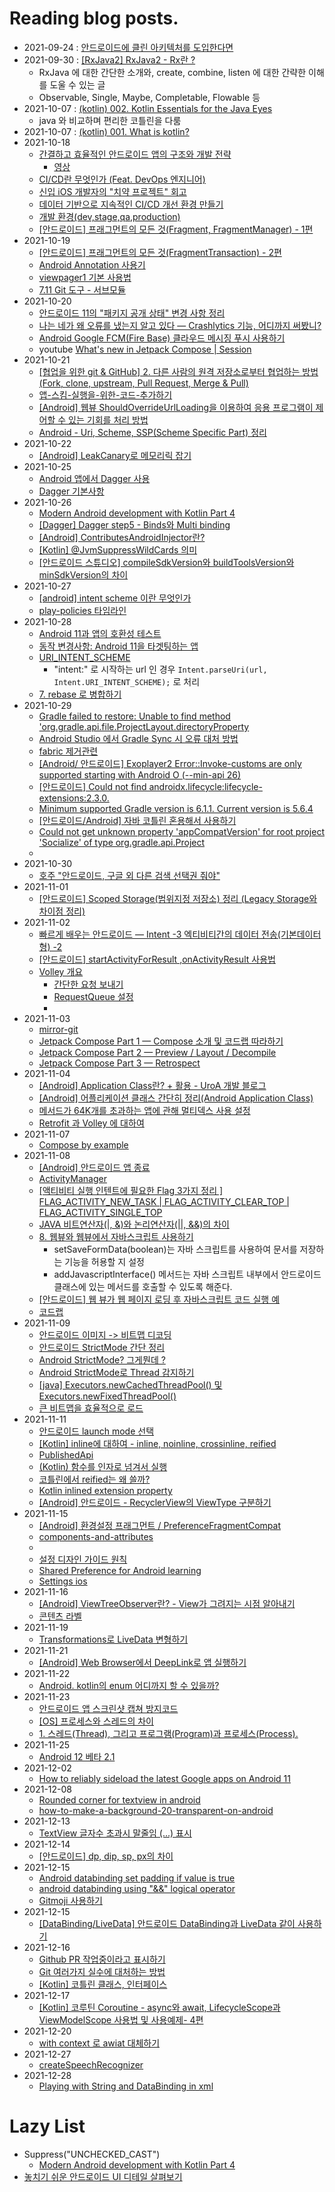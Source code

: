 <!-- 
commit message
Reading(blog): 

with @ebayKorea
-->

# Reading blog posts.

- 2021-09-24 : [안드로이드에 클린 아키텍처를 도입한다면](https://www.charlezz.com/?p=45391)
- 2021-09-30 : [[RxJava2] RxJava2 - Rx란 ?](https://taehyungk.github.io/posts/android-RxJava2-and-Observable/)
  - RxJava 에 대한 간단한 소개와, create, combine, listen 에 대한 간략한 이해를 도울 수 있는 글
  - Observable, Single, Maybe, Completable, Flowable 등
- 2021-10-07 : [(kotlin) 002. Kotlin Essentials for the Java Eyes](https://namhoon.kim/2021/10/04/kotlin/002/)
  - java 와 비교하며 편리한 코틀린을 다룸
- 2021-10-07 : [(kotlin) 001. What is kotlin?](https://namhoon.kim/2021/10/03/kotlin/001/)
- 2021-10-18
  - [간결하고 효율적인 안드로이드 앱의 구조와 개발 전략](https://deview.kr/2014/session?seq=41)
    - [영상](https://serviceapi.rmcnmv.naver.com/flash/outKeyPlayer.nhn?vid=AFB218B4FF47C0CEAB7F4942ABB4CE7E0336&outKey=V1273440fa34f39e10344ed51fd7a4a9ac4e9969b5d2a49f1817bed51fd7a4a9ac4e9&controlBarMovable=true&jsCallable=true)
  - [CI/CD란 무엇인가 (Feat. DevOps 엔지니어)](https://artist-developer.tistory.com/24)
  - [신입 iOS 개발자의 "치약 프로젝트" 회고](https://dev.ebaykorea.com/15)
  - [데이터 기반으로 지속적인 CI/CD 개선 환경 만들기](https://engineering.linecorp.com/ko/blog/build-a-continuous-cicd-environment-based-on-data/)
  - [개발 환경(dev,stage,qa,production)](https://bcho.tistory.com/759)
  - [[안드로이드] 프래그먼트의 모든 것(Fragment, FragmentManager) - 1편](https://choheeis.github.io/newblog//articles/2021-02/fragment)
- 2021-10-19
  - [[안드로이드] 프래그먼트의 모든 것(FragmentTransaction) - 2편](https://choheeis.github.io/newblog//articles/2021-02/fragment2)
  - [Android Annotation 사용기](https://m.blog.naver.com/sangcomz/220392053495)
  - [viewpager1 기본 사용법](https://hijjang2.tistory.com/270)
  - [7.11 Git 도구 - 서브모듈](https://git-scm.com/book/ko/v2/Git-%EB%8F%84%EA%B5%AC-%EC%84%9C%EB%B8%8C%EB%AA%A8%EB%93%88)
- 2021-10-20
  - [안드로이드 11의 "패키지 공개 상태" 변경 사항 정리](https://tech.buzzvil.com/blog/tech-blog-package-visibility-in-android-11/)
  - [나는 네가 왜 오류를 냈는지 알고 있다 — Crashlytics 기능, 어디까지 써봤니?](https://medium.com/prnd/%EB%82%98%EB%8A%94-%EB%84%A4%EA%B0%80-%EC%99%9C-%EC%98%A4%EB%A5%98%EB%A5%BC-%EB%83%88%EB%8A%94%EC%A7%80-%EC%95%8C%EA%B3%A0-%EC%9E%88%EB%8B%A4-crashlytics-%EA%B8%B0%EB%8A%A5-%EC%96%B4%EB%94%94%EA%B9%8C%EC%A7%80-%EC%8D%A8%EB%B4%A4%EB%8B%88-977357559684)
  - [Android Google FCM(Fire Base) 클라우드 메시징 푸시 사용하기](https://web-inf.tistory.com/21)
  - youtube [What's new in Jetpack Compose | Session](https://www.youtube.com/watch?v=7Mf2175h3RQ)
- 2021-10-21
  - [[협업을 위한 git & GitHub] 2. 다른 사람의 원격 저장소로부터 협업하는 방법(Fork, clone, upstream, Pull Request, Merge & Pull)](https://deepinsight.tistory.com/167)
  - [앱-스킴-실행을-위한-코드-추가하기](https://docs.tosspayments.com/guides/webview)
  - [[Android] 웹뷰 ShouldOverrideUrlLoading을 이용하여 응용 프로그램이 제어할 수 있는 기회를 처리 방법](https://helloit.tistory.com/304)
  - [Android - Uri, Scheme, SSP(Scheme Specific Part) 정리](https://codechacha.com/ko/android-uri-ssp/)
- 2021-10-22
  - [[Android] LeakCanary로 메모리릭 잡기](https://leveloper.tistory.com/197)
- 2021-10-25
  - [Android 앱에서 Dagger 사용](https://developer.android.com/training/dependency-injection/dagger-android#kotlin)
  - [Dagger 기본사항](https://developer.android.com/training/dependency-injection/dagger-basics#conclusion)
- 2021-10-26
  - [Modern Android development with Kotlin Part 4](https://proandroiddev.com/modern-android-development-with-kotlin-part-4-4ac18e9868cb)
  - [[Dagger] Dagger step5 - Binds와 Multi binding](https://black-jin0427.tistory.com/244)
  - [[Android] ContributesAndroidInjector란?](https://bb-library.tistory.com/228)
  - [[Kotlin] @JvmSuppressWildCards 의미](https://jaejong.tistory.com/148)
  - [[안드로이드 스튜디오] compileSdkVersion와 buildToolsVersion와 minSdkVersion의 차이](https://article2.tistory.com/573)
- 2021-10-27
  - [[android] intent scheme 이란 무엇인가](https://sonagiya.tistory.com/entry/intent-scheme)
  - [play-policies 타임라인](https://developer.android.com/distribute/play-policies)
- 2021-10-28
  - [Android 11과 앱의 호환성 테스트](https://developer.android.com/about/versions/11/test-changes?hl=ko#add_content_observer_flags)
  - [동작 변경사항: Android 11을 타겟팅하는 앱](https://developer.android.com/about/versions/11/behavior-changes-11)
  - [URI_INTENT_SCHEME](https://velog.io/@jsw4215/URIINTENTSCHEME)
    - "intent:" 로 시작하는 url 인 경우 ```Intent.parseUri(url, Intent.URI_INTENT_SCHEME);``` 로 처리
  - [7. rebase 로 병합하기](https://backlog.com/git-tutorial/kr/stepup/stepup2_8.html)
- 2021-10-29
  - [Gradle failed to restore: Unable to find method 'org.gradle.api.file.ProjectLayout.directoryProperty](https://stackoverflow.com/questions/63206719/gradle-failed-to-restore-unable-to-find-method-org-gradle-api-file-projectlayo)
  - [Android Studio 에서 Gradle Sync 시 오류 대처 방법](https://medium.com/@aropesoft/android-studio-%EC%97%90%EC%84%9C-gradle-sync-%EC%8B%9C-%EC%98%A4%EB%A5%98-%EB%8C%80%EC%B2%98-%EB%B0%A9%EB%B2%95-ffa1cb3a4dc6)
  - [fabric 제거관련](https://ddolcat.tistory.com/466)
  - [[Android/ 안드로이드] Exoplayer2 Error::Invoke-customs are only supported starting with Android O (--min-api 26)](https://lakue.tistory.com/30)
  - [[안드로이드] Could not find androidx.lifecycle:lifecycle-extensions:2.3.0.](https://darkstart.tistory.com/269)
  - [Minimum supported Gradle version is 6.1.1. Current version is 5.6.4](https://stackoverflow.com/questions/62147493/minimum-supported-gradle-version-is-6-1-1-current-version-is-5-6-4)
  - [[안드로이드/Android] 자바 코틀린 혼용해서 사용하기](https://velog.io/@dustndus8/%EC%95%88%EB%93%9C%EB%A1%9C%EC%9D%B4%EB%93%9CAndroid-%EC%9E%90%EB%B0%94-%EC%BD%94%ED%8B%80%EB%A6%B0-%ED%98%BC%EC%9A%A9%ED%95%B4%EC%84%9C-%EC%82%AC%EC%9A%A9%ED%95%98%EA%B8%B0)
  - [Could not get unknown property 'appCompatVersion' for root project 'Socialize' of type org.gradle.api.Project](https://stackoverflow.com/questions/65139402/could-not-get-unknown-property-appcompatversion-for-root-project-socialize-o)
  - [](https://seastar105.tistory.com/87)
- 2021-10-30
  - [호주 "안드로이드, 구글 외 다른 검색 선택권 줘야"](https://zdnet.co.kr/view/?no=20211029224327)
- 2021-11-01
  - [[안드로이드] Scoped Storage(범위지정 저장소) 정리 (Legacy Storage와 차이점 정리)](https://youngest-programming.tistory.com/386)
- 2021-11-02
  - [빠르게 배우는 안드로이드 — Intent -3 엑티비티간의 데이터 전송(기본데이터형) -2](https://medium.com/@henen/%EB%B9%A0%EB%A5%B4%EA%B2%8C-%EB%B0%B0%EC%9A%B0%EB%8A%94-%EC%95%88%EB%93%9C%EB%A1%9C%EC%9D%B4%EB%93%9C-intent-3-%EC%97%91%ED%8B%B0%EB%B9%84%ED%8B%B0%EA%B0%84%EC%9D%98-%EB%8D%B0%EC%9D%B4%ED%84%B0-%EC%A0%84%EC%86%A1-2-50e7456226fc)
  - [[안드로이드] startActivityForResult ,onActivityResult 사용법](https://kiwinam.com/posts/23/android-start-activity-for-result/)
  - [Volley 개요](https://developer.android.com/training/volley?hl=ko&authuser=1)
    - [간단한 요청 보내기](https://developer.android.com/training/volley/simple?hl=ko&authuser=1)
    - [RequestQueue 설정](https://developer.android.com/training/volley/requestqueue?hl=ko&authuser=1#kotlin)
    - [](https://developer.android.com/training/volley/request?hl=ko&authuser=1)
- 2021-11-03
  - [mirror-git](https://joyful-development.tistory.com/entry/Git-fork%ED%95%9C-repository%EC%9D%98-%EC%BB%A4%EB%B0%8B%EC%9C%BC%EB%A1%9C%EB%8F%84-%EC%9E%94%EB%94%94%EB%A5%BC-%EC%8B%AC%EC%96%B4%EB%B3%B4%EC%9E%90-%EC%A0%80%EC%9E%A5%EC%86%8C%EC%9D%98-%EC%BB%A4%EB%B0%8B-%EA%B8%B0%EB%A1%9D%EA%B9%8C%EC%A7%80-%EC%A0%84%EB%B6%80-%EB%B3%B5%EC%82%AC%ED%95%B4%EC%98%A4%EA%B8%B0-%EC%9E%94%EB%94%94%EA%B0%80-%EC%95%88-%EC%8B%AC%EC%96%B4%EC%A7%88-%EB%95%8C)
  - [Jetpack Compose Part 1 — Compose 소개 및 코드랩 따라하기](https://medium.com/android-deep-dive-study/jetpack-compose-part-1-compose-%EC%86%8C%EA%B0%9C-%EB%B0%8F-%EC%BD%94%EB%93%9C%EB%9E%A9-%EB%94%B0%EB%9D%BC%ED%95%98%EA%B8%B0-35f7a0e6c581)
  - [Jetpack Compose Part 2 — Preview / Layout / Decompile](https://medium.com/android-deep-dive-study/jetpack-compose-part-2-preview-layout-decompile-84fae294d458)
  - [Jetpack Compose Part 3 — Retrospect](https://medium.com/android-deep-dive-study/jetpack-compose-part-3-retrospect-73f0769b2d82)
- 2021-11-04
  - [[Android] Application Class란? + 활용 - UroA 개발 블로그](https://uroa.tistory.com/43)
  - [[Android] 어플리케이션 클래스 간단히 정리(Android Application Class)](https://superfelix.tistory.com/43)
  - [메서드가 64K개를 초과하는 앱에 관해 멀티덱스 사용 설정](https://developer.android.com/studio/build/multidex?hl=ko)
  - [Retrofit 과 Volley 에 대하여](https://yejinson97gaegul.tistory.com/82)
- 2021-11-07
  - [Compose by example](https://www.youtube.com/watch?v=DDd6IOlH3io&t=41s)
- 2021-11-08
  - [[Android] 안드로이드 앱 종료](https://m.blog.naver.com/bb_/221936026706)
  - [ActivityManager](https://kkangsnote.tistory.com/40)
  - [[액티비티 실행 인텐트에 필요한 Flag 3가지 정리 ] FLAG_ACTIVITY_NEW_TASK | FLAG_ACTIVITY_CLEAR_TOP | FLAG_ACTIVITY_SINGLE_TOP](https://onepinetwopine.tistory.com/327)
  - [JAVA 비트연산자(|, &)와 논리연산자(||, &&)의 차이](https://it-jin-developer.tistory.com/9)
  - [8. 웹뷰와 웹뷰에서 자바스크립트 사용하기](https://programmingfbf7290.tistory.com/entry/8-%EC%9B%B9%EB%B7%B0%EC%9B%B9%ED%81%AC%EB%A1%AC%ED%81%B4%EB%9D%BC%EC%9D%B4%EC%96%B8%ED%8A%B8%EC%99%80-%EC%9E%90%EB%B0%94%EC%8A%A4%ED%81%AC%EB%A6%BD%ED%8A%B8-%EC%82%AC%EC%9A%A9%ED%95%98%EA%B8%B0)
    - setSaveFormData(boolean)는 자바 스크립트를 사용하여 문서를 저장하는 기능을 허용할 지 설정
    - addJavascriptInterface() 메서드는 자바 스크립트 내부에서 안드로이드 클래스에 있는 메서드를 호출할 수 있도록 해준다.
  - [[안드로이드] 웹 뷰가 웹 페이지 로딩 후 자바스크립트 코드 실행 예](https://m.blog.naver.com/netrance/220776189734)
  - [코드랩](https://developer.android.com/codelabs/jetpack-compose-layouts?authuser=1&continue=https%3A%2F%2Fdeveloper.android.com%2Fcourses%2Fpathways%2Fcompose%3Fauthuser%3D1%23codelab-https%3A%2F%2Fdeveloper.android.com%2Fcodelabs%2Fjetpack-compose-layouts#4)
- 2021-11-09
  - [안드로이드 이미지 -> 비트맵 디코딩](https://wiserloner.tistory.com/1393)
  - [안드로이드 StrictMode 간단 정리](https://noota.tistory.com/entry/StrictMode-%EA%B0%84%EB%8B%A8-%EC%A0%95%EB%A6%AC)
  - [Android StrictMode? 그게뭔데 ?](https://lagojin.github.io/strictmode/)
  - [Android StrictMode로 Thread 감지하기](https://codetravel.tistory.com/27)
  - [[java] Executors.newCachedThreadPool() 및 Executors.newFixedThreadPool()](http://daplus.net/java-executors-newcachedthreadpool-%EB%B0%8F-executors-newfixedthreadpool/)
  - [큰 비트맵을 효율적으로 로드](https://developer.android.com/topic/performance/graphics/load-bitmap?hl=ko&authuser=1)
- 2021-11-11
  - [안드로이드 launch mode 선택](https://superwony.tistory.com/119)
  - [[Kotlin] inline에 대하여 - inline, noinline, crossinline, reified](https://leveloper.tistory.com/171)
  - [PublishedApi](https://kotlinlang.org/api/latest/jvm/stdlib/kotlin/-published-api/)
  - [(Kotlin) 함수를 인자로 넘겨서 실행](https://myung6024.tistory.com/92)
  - [코틀린에서 reified는 왜 쓸까?](https://sungjk.github.io/2019/09/07/kotlin-reified.html)
  - [Kotlin inlined extension property](https://coderedirect.com/questions/574465/kotlin-inlined-extension-property)
  - [[Android] 안드로이드 - RecyclerView의 ViewType 구분하기](https://lktprogrammer.tistory.com/190)
- 2021-11-15
  - [[Android] 환경설정 프래그먼트 / PreferenceFragmentCompat](https://dayglo.tistory.com/97)
  - [components-and-attributes](https://developer.android.com/guide/topics/ui/settings/components-and-attributes?hl=ko)
  - [](https://stackoverflow.com/questions/69955145/can-i-make-several-check-boxes-in-one-setting-on-the-preference-screen?noredirect=1#comment123660589_69955145)
  - [설정 디자인 가이드 원칙](https://source.android.com/devices/tech/settings/settings-guidelines?hl=ko#design_principles)
  - [Shared Preference for Android learning](https://www.programmerall.com/article/7671740728/)
  - [Settings ios](https://developer.apple.com/design/human-interface-guidelines/ios/app-architecture/settings/)
- 2021-11-16
  - [[Android] ViewTreeObserver란? - View가 그려지는 시점 알아내기](https://leveloper.tistory.com/167)
  - [콘텐츠 라벨](https://support.google.com/accessibility/android/answer/7158690?hl=ko)
- 2021-11-19
  - [Transformations로 LiveData 변형하기](https://wooooooak.github.io/android/2019/07/13/liveData%EB%B3%80%ED%98%95%ED%95%98%EA%B8%B0/)
- 2021-11-21
  - [[Android] Web Browser에서 DeepLink로 앱 실행하기](https://jkroh.tistory.com/20)
- 2021-11-22
  - [Android. kotlin의 enum 어디까지 할 수 있을까?](https://mrgamza.tistory.com/628)
- 2021-11-23
  - [안드로이드 앱 스크린샷 캡쳐 방지코드](https://charging.tistory.com/141)
  - [[OS] 프로세스와 스레드의 차이](https://gmlwjd9405.github.io/2018/09/14/process-vs-thread.html)
  - [1. 스레드(Thread), 그리고 프로그램(Program)과 프로세스(Process).](https://recipes4dev.tistory.com/143)
- 2021-11-25
  - [Android 12 베타 2.1](https://developer.android.com/about/versions/12/release-notes?hl=ko#ki-studio-tools-beta2)
- 2021-12-02
  - [How to reliably sideload the latest Google apps on Android 11](https://www.androidpolice.com/2021/02/10/how-to-reliably-sideload-the-latest-google-apps-on-android-11/)
- 2021-12-08
  - [Rounded corner for textview in android](https://stackoverflow.com/questions/18781902/rounded-corner-for-textview-in-android)
  - [how-to-make-a-background-20-transparent-on-android](https://stackoverflow.com/questions/11285961/how-to-make-a-background-20-transparent-on-android)
- 2021-12-13
  - [TextView 글자수 초과시 말줄임 (...) 표시](https://jhshjs.tistory.com/27)
- 2021-12-14
  - [[안드로이드] dp, dip, sp, px의 차이](https://debugdaldal.tistory.com/109)
- 2021-12-15
  - [Android databinding set padding if value is true](https://stackoverflow.com/questions/37487400/android-databinding-set-padding-if-value-is-true)
  - [android databinding using "&&" logical operator](https://stackoverflow.com/questions/37152824/android-databinding-using-logical-operator)
  - [Gitmoji 사용하기](https://treasurebear.tistory.com/70)
- 2021-12-15
  - [[DataBinding/LiveData] 안드로이드 DataBinding과 LiveData 같이 사용하기](https://dev-imaec.tistory.com/40)
- 2021-12-16
  - [Github PR 작업중이라고 표시하기](https://genius-kim-1047.tistory.com/56)
  - [Git 여러가지 실수에 대처하는 방법](https://imcreator.tistory.com/167)
  - [[Kotlin] 코틀린 클래스, 인터페이스](https://tourspace.tistory.com/106)
- 2021-12-17
  - [[Kotlin] 코루틴 Coroutine - async와 await, LifecycleScope과 ViewModelScope 사용법 및 사용예제- 4편](https://underdog11.tistory.com/entry/Kotlin-%EC%BD%94%EB%A3%A8%ED%8B%B4-Coroutine-async%EA%B3%BC-await-LifecycleScope%EA%B3%BC-ViewModelScope-3%ED%8E%B8)
- 2021-12-20
  - [with context 로 awiat 대체하기](https://kotlinworld.com/151)
- 2021-12-27
  - [createSpeechRecognizer](https://developer.android.com/reference/android/speech/SpeechRecognizer)
- 2021-12-28
  - [Playing with String and DataBinding in xml](https://sangcomz.tistory.com/entry/Playing-with-String-and-DataBinding-in-xml)
# Lazy List


- Suppress("UNCHECKED_CAST")
  - [Modern Android development with Kotlin Part 4](https://proandroiddev.com/modern-android-development-with-kotlin-part-4-4ac18e9868cb)
- [놓치기 쉬운 안드로이드 UI 디테일 살펴보기](https://fornewid.medium.com/%EB%86%93%EC%B9%98%EA%B8%B0-%EC%89%AC%EC%9A%B4-%EC%95%88%EB%93%9C%EB%A1%9C%EC%9D%B4%EB%93%9C-ui-%EB%94%94%ED%85%8C%EC%9D%BC-%EC%82%B4%ED%8E%B4%EB%B3%B4%EA%B8%B0-5e5f98c836af)
